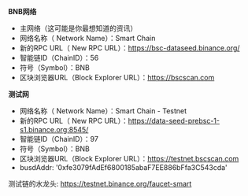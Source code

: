 **BNB网络**

- 主网络（这可能是你最想知道的资讯）
- 网络名称（ Network Name）：Smart Chain
- 新的RPC URL（ New RPC URL）：https://bsc-dataseed.binance.org/
- 智能链ID（ChainID）：56
- 符号（Symbol）：BNB
- 区块浏览器URL（Block Explorer URL）：https://bscscan.com



**测试网**
- 网络名称（ Network Name）：Smart Chain - Testnet
- 新的RPC URL（ New RPC URL）：https://data-seed-prebsc-1-s1.binance.org:8545/
- 智能链ID（ChainID）：97
- 符号（Symbol）：BNB
- 区块浏览器URL（Block Explorer URL）：https://testnet.bscscan.com
- busdAddr: '0xfe3079fAdEf6800185abaF7EE886bFfa3C543cda'

测试链的水龙头: https://testnet.binance.org/faucet-smart
 

